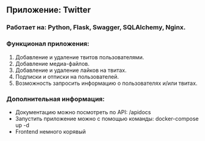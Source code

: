 ## Приложение: Twitter
### Работает на: Python, Flask, Swagger, SQLAlchemy, Nginx.
### Функционал приложения:
1. Добавление и удаление твитов пользователями.
2. Добавление медиа-файлов.
3. Добавление и удаление лайков на твитах.
4. Подписки и отписки на пользователей.
5. Возможность запросить информацию о пользователях и/или твитах.
### Дополнительная информация:
- Документацию можно посмотреть по API: /apidocs
- Запустить приложение можно с помощью команды: docker-compose up -d
- Frontend немного корявый
